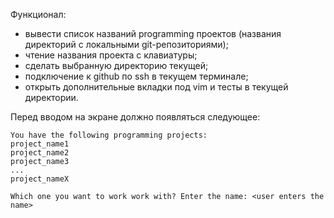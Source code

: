Функционал:
- вывести список названий programming проектов (названия директорий с локальными git-репозиториями);
- чтение названия проекта с клавиатуры;
- сделать выбранную директорию текущей;
- подключение к github по ssh в текущем терминале;
- открыть дополнительные вкладки под vim и тесты в текущей директории.

Перед вводом на экране должно появляться следующее:
```
You have the following programming projects:
project_name1
project_name2
project_name3
...
project_nameX

Which one you want to work work with? Enter the name: <user enters the name>
```
